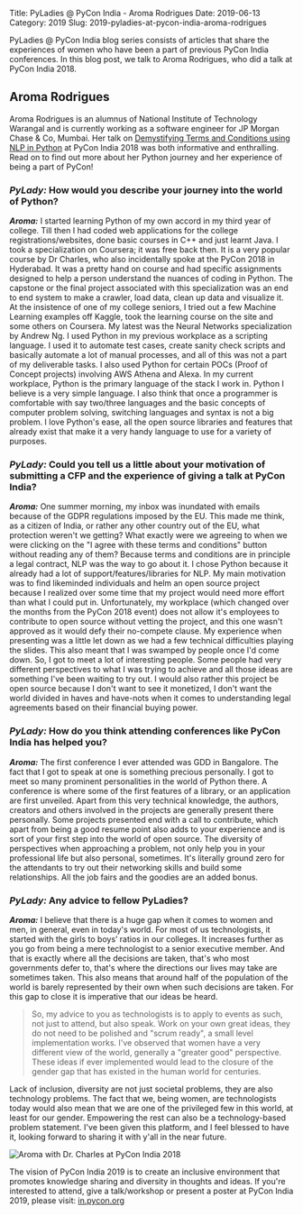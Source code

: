 Title: PyLadies @ PyCon India - Aroma Rodrigues
Date: 2019-06-13
Category: 2019
Slug: 2019-pyladies-at-pycon-india-aroma-rodrigues

PyLadies @ PyCon India blog series consists of articles that share the experiences of women who have been a part of previous PyCon India conferences. In this blog post, we talk to Aroma Rodrigues, who did a talk at PyCon India 2018.

<!-- PELICAN_END_SUMMARY -->

## Aroma Rodrigues

Aroma Rodrigues is an alumnus of National Institute of Technology Warangal and is currently working as a software engineer for JP Morgan Chase & Co, Mumbai. Her talk on [Demystifying Terms and Conditions using NLP in Python](https://www.youtube.com/embed/j4vhSWgsa6Q) at PyCon India 2018 was both informative and enthralling. Read on to find out more about her Python journey and her experience of being a part of PyCon!


### _PyLady:_  How would you describe your journey into the world of Python?

**_Aroma:_**  I started learning Python of my own accord in my third year of college. Till then I had coded web applications for the college registrations/websites, done basic courses in C++ and just learnt Java. I took a specialization on Coursera; it was free back then. It is a very popular course by Dr Charles, who also incidentally spoke at the PyCon 2018 in Hyderabad. It was a pretty hand on course and had specific assignments designed to help a person understand the nuances of coding in Python. The capstone or the final project associated with this specialization was an end to end system to make a crawler, load data, clean up data and visualize it. At the insistence of one of my college seniors, I tried out a few  Machine  Learning examples off Kaggle, took the learning course on the site and some others on Coursera. My latest was the Neural Networks specialization by Andrew Ng. I used Python in my previous workplace as a scripting language. I used it to automate test cases, create sanity check scripts and basically automate a lot of manual processes, and all of this was not a part of my deliverable tasks. I also used Python for certain POCs (Proof of Concept projects) involving AWS Athena and Alexa. In my current workplace, Python is the primary language of the stack I work in. Python I believe is a very simple language. I also think that once a programmer is comfortable with say two/three languages and the basic concepts of computer problem solving, switching languages and syntax is not a big problem. I love Python's ease, all the open source libraries and features that already exist that make it a very handy language to use for a variety of purposes.  

### _PyLady:_  Could you tell us a little about your motivation of submitting a CFP and the experience of giving a talk at PyCon India?

**_Aroma:_**  One summer morning, my inbox was inundated with emails because of the GDPR regulations imposed by the EU. This made me think, as a citizen of India, or rather any other country out of the EU, what protection weren't we getting? What exactly were we agreeing to when we were clicking on the "I agree with these terms and conditions" button without reading any of them? Because terms and conditions are in principle a legal contract, NLP was the way to go about it. I chose Python because it already had a lot of support/features/libraries for NLP. My main motivation was to find likeminded individuals and helm an open source project because I realized over some time that my project would need more effort than what I could put in. Unfortunately, my workplace (which changed over the months from the PyCon 2018 event) does not allow it's employees to contribute to open source without vetting the project, and this one wasn't approved as it would defy their no-compete clause. My experience when presenting was a little let down as we had a few technical difficulties playing the slides. This also meant that I was swamped by people once I'd come down. So, I got to meet a lot of interesting people. Some people had very different perspectives to what I was trying to achieve and all those ideas are something I've been waiting to try out. I would also rather this project be open source because I don't want to see it monetized, I don't want the world divided in haves and have-nots when it comes to understanding legal agreements based on their financial buying power.  

### _PyLady:_ How do you think attending conferences like PyCon India has helped you?

**_Aroma:_** The first conference I ever attended was GDD in Bangalore. The fact that I got to speak at one is something precious personally. I got to meet so many prominent personalities in the world of Python there. A conference is where some of the first features of a library, or an application are first unveiled. Apart from this very technical knowledge, the authors, creators and others involved in the projects are generally present there personally. Some projects presented end with a call to contribute, which apart from being a good resume point also adds to your experience and is sort of your first step into the world of open source. The diversity of perspectives when approaching a problem, not only help you in your professional life but also personal, sometimes. It's literally ground zero for the attendants to try out their networking skills and build some relationships. All the job fairs and the goodies are an added bonus.  

### _PyLady:_ Any advice to fellow PyLadies?

**_Aroma:_**  I believe that there is a huge gap when it comes to women and men, in general, even in today's world. For most of us technologists, it started with the girls to boys’ ratios in our colleges. It increases further as you go from being a mere technologist to a senior executive member. And that is exactly where all the decisions are taken, that's who most governments defer to, that's where the directions our lives may take are sometimes taken. This also means that around half of the population of the world is barely represented by their own when such decisions are taken. For this gap to close it is imperative that our ideas be heard. 
> So, my advice to you as technologists is to apply to events as such, not just to attend, but also speak. Work on your own great ideas, they do not need to be polished and "scrum ready", a small level implementation works. I've observed that women have a very different view of the world, generally a "greater good" perspective. These ideas if ever implemented would lead to the closure of the gender gap that has existed in the human world for centuries. 

Lack of inclusion, diversity are not just societal problems, they are also technology problems. The fact that we, being women, are technologists today would also mean that we are one of the privileged few in this world, at least for our gender. Empowering the rest can also be a technology-based problem statement. I've been given this platform, and I feel blessed to have it, looking forward to sharing it with y'all in the near future.

![Aroma with Dr. Charles at PyCon India 2018]({filename}/images/pyladies_aroma.jpg)

The vision of PyCon India 2019 is to create an inclusive environment that promotes knowledge sharing and diversity in thoughts and ideas. If you're interested to attend, give a talk/workshop or present a poster at PyCon India 2019, please visit: [in.pycon.org](https://in.pycon.org/) 